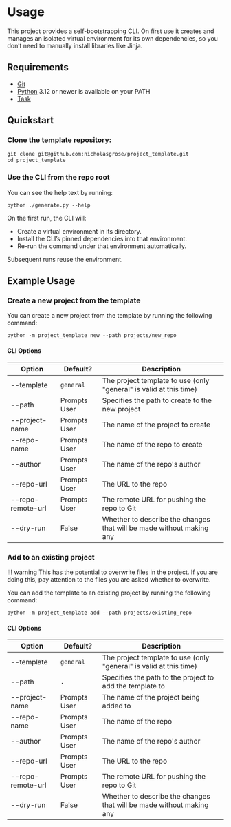 # Usage

This project provides a self-bootstrapping CLI. On first use it creates and manages an isolated virtual environment for
its own dependencies, so you don’t need to manually install libraries like Jinja.

## Requirements

- [Git](https://git-scm.com)
- [Python](https://www.python.org) 3.12 or newer is available on your PATH
- [Task](https://taskfile.dev)

## Quickstart

### Clone the template repository:

```shell
git clone git@github.com:nicholasgrose/project_template.git
cd project_template
```

### Use the CLI from the repo root

You can see the help text by running:

```shell
python ./generate.py --help
```

On the first run, the CLI will:

- Create a virtual environment in its directory.
- Install the CLI’s pinned dependencies into that environment.
- Re-run the command under that environment automatically.

Subsequent runs reuse the environment.

## Example Usage

### Create a new project from the template

You can create a new project from the template by running the following command:

```shell
python -m project_template new --path projects/new_repo
```

#### CLI Options

| Option            | Default?     | Description                                                          |
|-------------------|--------------|----------------------------------------------------------------------|
| --template        | `general`    | The project template to use (only "general" is valid at this time)   |
| --path            | Prompts User | Specifies the path to create to the new project                      |
| --project-name    | Prompts User | The name of the project to create                                    |
| --repo-name       | Prompts User | The name of the repo to create                                       |
| --author          | Prompts User | The name of the repo's author                                        |
| --repo-url        | Prompts User | The URL to the repo                                                  |
| --repo-remote-url | Prompts User | The remote URL for pushing the repo to Git                           |
| --dry-run         | False        | Whether to describe the changes that will be made without making any |

### Add to an existing project

!!! warning
    This has the potential to overwrite files in the project.
    If you are doing this, pay attention to the files you are asked whether to overwrite.

You can add the template to an existing project by running the following command:

```shell
python -m project_template add --path projects/existing_repo
```

#### CLI Options

| Option            | Default?     | Description                                                          |
|-------------------|--------------|----------------------------------------------------------------------|
| --template        | `general`    | The project template to use (only "general" is valid at this time)   |
| --path            | `.`          | Specifies the path to the project to add the template to             |
| --project-name    | Prompts User | The name of the project being added to                               |
| --repo-name       | Prompts User | The name of the repo                                                 |
| --author          | Prompts User | The name of the repo's author                                        |
| --repo-url        | Prompts User | The URL to the repo                                                  |
| --repo-remote-url | Prompts User | The remote URL for pushing the repo to Git                           |
| --dry-run         | False        | Whether to describe the changes that will be made without making any |
